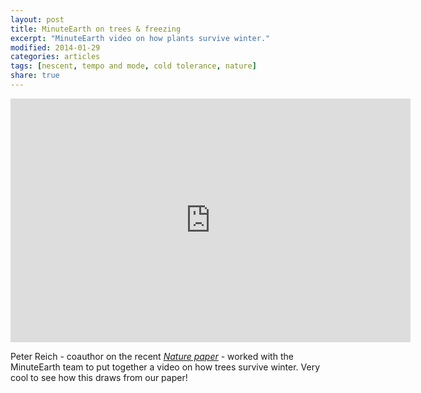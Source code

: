 ```yaml
---
layout: post
title: MinuteEarth on trees & freezing
excerpt: "MinuteEarth video on how plants survive winter."
modified: 2014-01-29
categories: articles
tags: [nescent, tempo and mode, cold tolerance, nature]
share: true
---
```

<iframe width="640" height="390" src="https://www.youtube.com/embed/d260CmZoxj8" frameborder="0" allowfullscreen></iframe>

Peter Reich - coauthor on the recent [*Nature paper*](http://www.nature.com/nature/journal/v506/n7486/full/nature12872.html) - worked with the MinuteEarth team to put together a video on how trees survive winter. Very cool to see how this draws from our paper! 
